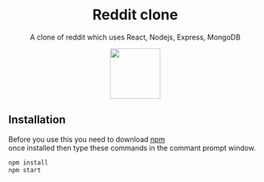 <div align="center">
  <h1>Reddit clone</h1>
  <p>A clone of reddit which uses React, Nodejs, Express, MongoDB</p>
  <img style="width: 100px" src="https://i.imgur.com/7ED3PoB.png"/>
</div>

## Installation

Before you use this you need to download [npm](https://pip.pypa.io/en/stable/)<br>
once installed then type these commands in the commant prompt window.

```bash
npm install
npm start
```
